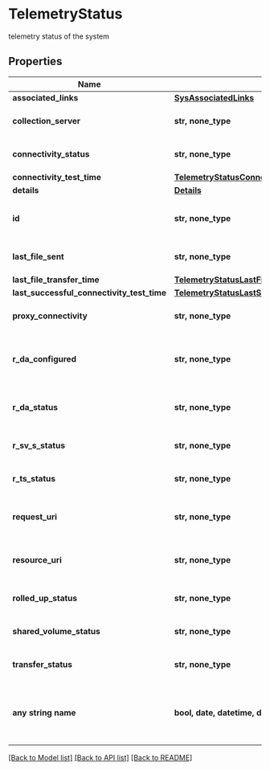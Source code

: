 # TelemetryStatus

telemetry status of the system

## Properties
Name | Type | Description | Notes
------------ | ------------- | ------------- | -------------
**associated_links** | [**SysAssociatedLinks**](SysAssociatedLinks.md) |  | [optional] 
**collection_server** | **str, none_type** | Callhome Collection server URL | [optional] 
**connectivity_status** | **str, none_type** | Callhome connectivity status. | [optional] 
**connectivity_test_time** | [**TelemetryStatusConnectivityTestTime**](TelemetryStatusConnectivityTestTime.md) |  | [optional] 
**details** | [**Details**](Details.md) |  | [optional] 
**id** | **str, none_type** | Unique identifier of the callhome status. | [optional] 
**last_file_sent** | **str, none_type** | Last sent file name via callhome. | [optional] 
**last_file_transfer_time** | [**TelemetryStatusLastFileTransferTime**](TelemetryStatusLastFileTransferTime.md) |  | [optional] 
**last_successful_connectivity_test_time** | [**TelemetryStatusLastSuccessfulConnectivityTestTime**](TelemetryStatusLastSuccessfulConnectivityTestTime.md) |  | [optional] 
**proxy_connectivity** | **str, none_type** | Proxy connectivity status. | [optional] 
**r_da_configured** | **str, none_type** | Callhome transport agent configuration details. | [optional] 
**r_da_status** | **str, none_type** | Status of Callhome Transport Agent. | [optional] 
**r_sv_s_status** | **str, none_type** | Status of callhome agent. | [optional] 
**r_ts_status** | **str, none_type** | Status of Real time scrubber. | [optional] 
**request_uri** | **str, none_type** | resourceUri for detailed storage object | [optional] 
**resource_uri** | **str, none_type** | resourceUri for detailed storage object | [optional] 
**rolled_up_status** | **str, none_type** | Callhome Rolled up status. | [optional] 
**shared_volume_status** | **str, none_type** | Shared Volume status | [optional] 
**transfer_status** | **str, none_type** | Callhome File Transfer transfer. | [optional] 
**any string name** | **bool, date, datetime, dict, float, int, list, str, none_type** | any string name can be used but the value must be the correct type | [optional]

[[Back to Model list]](../README.md#documentation-for-models) [[Back to API list]](../README.md#documentation-for-api-endpoints) [[Back to README]](../README.md)


